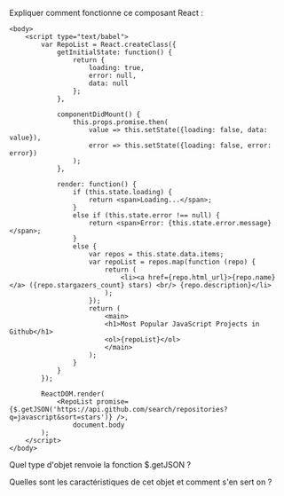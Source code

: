 Expliquer comment fonctionne ce composant React :

	<body>
		<script type="text/babel">
			var RepoList = React.createClass({
				getInitialState: function() {
					return {
						loading: true,
						error: null,
						data: null
					};
				},

				componentDidMount() {
					this.props.promise.then(
						value => this.setState({loading: false, data: value}),
						error => this.setState({loading: false, error: error})
					);
				},

				render: function() {
					if (this.state.loading) {
						return <span>Loading...</span>;
					}
					else if (this.state.error !== null) {
						return <span>Error: {this.state.error.message}</span>;
					}
					else {
						var repos = this.state.data.items;
						var repoList = repos.map(function (repo) {
							return (
								<li><a href={repo.html_url}>{repo.name}</a> ({repo.stargazers_count} stars) <br/> {repo.description}</li>
							);
						});
						return (
							<main>
							<h1>Most Popular JavaScript Projects in Github</h1>
							<ol>{repoList}</ol>
							</main>
						);
					}
				}
			});

			ReactDOM.render(
				<RepoList promise={$.getJSON('https://api.github.com/search/repositories?q=javascript&sort=stars')} />,
					document.body
			);
		</script>
	</body>

Quel type d'objet renvoie la fonction $.getJSON ?

Quelles sont les caractéristiques de cet objet et comment s'en sert on ?

